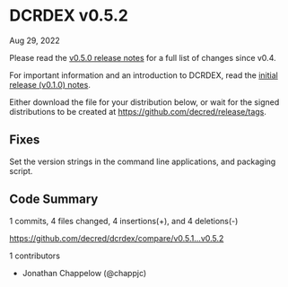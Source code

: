 # DCRDEX v0.5.2

Aug 29, 2022

Please read the [v0.5.0 release notes](https://github.com/decred/dcrdex/releases/tag/v0.5.0) for a full list of changes since v0.4.

For important information and an introduction to DCRDEX, read the [initial release (v0.1.0) notes](https://github.com/decred/dcrdex/releases/tag/release-v0.1.0).

Either download the file for your distribution below, or wait for the signed distributions to be created at <https://github.com/decred/release/tags>.

## Fixes

Set the version strings in the command line applications, and packaging script.

## Code Summary

1 commits, 4 files changed, 4 insertions(+), and 4 deletions(-)

<https://github.com/decred/dcrdex/compare/v0.5.1...v0.5.2>

1 contributors

- Jonathan Chappelow (@chappjc)
